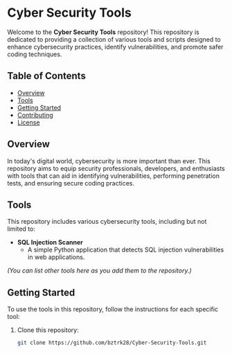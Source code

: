 # Cyber Security Tools

Welcome to the **Cyber Security Tools** repository! This repository is dedicated to providing a collection of various tools and scripts designed to enhance cybersecurity practices, identify vulnerabilities, and promote safer coding techniques.

## Table of Contents

- [Overview](#overview)
- [Tools](#tools)
- [Getting Started](#getting-started)
- [Contributing](#contributing)
- [License](#license)

## Overview

In today's digital world, cybersecurity is more important than ever. This repository aims to equip security professionals, developers, and enthusiasts with tools that can aid in identifying vulnerabilities, performing penetration tests, and ensuring secure coding practices.

## Tools

This repository includes various cybersecurity tools, including but not limited to:

- **SQL Injection Scanner**
  - A simple Python application that detects SQL injection vulnerabilities in web applications.
  
*(You can list other tools here as you add them to the repository.)*

## Getting Started

To use the tools in this repository, follow the instructions for each specific tool:

1. Clone this repository:
   ```bash
   git clone https://github.com/bztrk28/Cyber-Security-Tools.git
